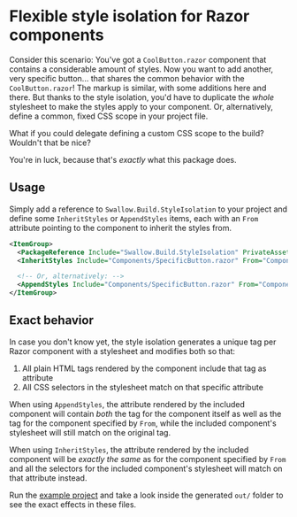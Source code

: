 # Flexible style isolation for Razor components

Consider this scenario: You've got a `CoolButton.razor` component that contains
a considerable amount of styles. Now you want to add another, very specific
button... that shares the common behavior with the `CoolButton.razor`! The
markup is similar, with some additions here and there. But thanks to the
style isolation, you'd have to duplicate the *whole* stylesheet to make the
styles apply to your component. Or, alternatively, define a common, fixed
CSS scope in your project file.

What if you could delegate defining a custom CSS scope to the build? Wouldn't
that be nice?

You're in luck, because that's *exactly* what this package does.

## Usage

Simply add a reference to `Swallow.Build.StyleIsolation` to your project and
define some `InheritStyles` or `AppendStyles` items, each with an `From`
attribute pointing to the component to inherit the styles from.

```xml
<ItemGroup>
  <PackageReference Include="Swallow.Build.StyleIsolation" PrivateAssets="all" ExcludeAssets="Runtime" />
  <InheritStyles Include="Components/SpecificButton.razor" From="Components/CoolButton.razor" />

  <!-- Or, alternatively: -->
  <AppendStyles Include="Components/SpecificButton.razor" From="Components/CoolButton.razor" />
</ItemGroup>
```

## Exact behavior

In case you don't know yet, the style isolation generates a unique tag per
Razor component with a stylesheet and modifies both so that:

1. All plain HTML tags rendered by the component include that tag as attribute
2. All CSS selectors in the stylesheet match on that specific attribute

When using `AppendStyles`, the attribute rendered by the included component will
contain *both* the tag for the component itself as well as the tag for the
component specified by `From`, while the included component's stylesheet will
still match on the original tag.

When using `InheritStyles`, the attribute rendered by the included component
will be *exactly the same* as for the component specified by `From` and all
the selectors for the included component's stylesheet will match on that
attribute instead.

Run the [example project](./test/Swallow.Build.StyleIsolation.ExampleProject/Swallow.Build.StyleIsolation.ExampleProject.csproj)
and take a look inside the generated `out/` folder to see the exact effects in
these files.
